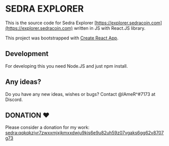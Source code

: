# SEDRA EXPLORER

This is the source code for Sedra Explorer [https://explorer.sedracoin.com](https://explorer.sedracoin.com) written in JS with React.JS library.

This project was bootstrapped with [Create React App](https://github.com/facebook/create-react-app).

## Development

For developing this you need Node.JS and just npm install.

## Any ideas?

Do you have any new ideas, wishes or bugs? Contact @lAmeR^#7173 at Discord.

## DONATION ♥

Please consider a donation for my work: [sedra:qqkqkzjvr7zwxxmjxjkmxxdwju9kjs6e9u82uh59z07vgaks6gg62v8707g73](https://explorer.sedracoin.com/addresses/sedra:qqkqkzjvr7zwxxmjxjkmxxdwju9kjs6e9u82uh59z07vgaks6gg62v8707g73)
